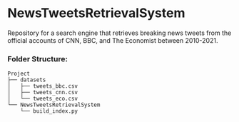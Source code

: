 # NewsTweetsRetrievalSystem
Repository for a search engine that retrieves breaking news tweets from the official accounts of CNN, BBC, and The Economist between 2010-2021.


### Folder Structure:
```
Project
├── datasets
│   ├── tweets_bbc.csv
│   ├── tweets_cnn.csv
│   └── tweets_eco.csv
└── NewsTweetsRetrievalSystem
    └── build_index.py
```
